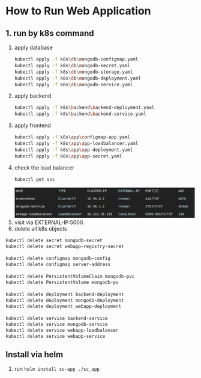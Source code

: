 # How to Run Web Application
## 1. run by k8s command
1. apply database
    ```BASH
    kubectl apply -f k8s\db\mongodb-configmap.yaml
    kubectl apply -f k8s\db\mongodb-secret.yaml
    kubectl apply -f k8s\db\mongodb-storage.yaml
    kubectl apply -f k8s\db\mongodb-deployment.yaml
    kubectl apply -f k8s\db\mongodb-service.yaml
    ```
2. apply backend
   ```BASH
   kubectl apply -f k8s\backend\backend-deployment.yaml
   kubectl apply -f k8s\backend\backend-service.yaml
   ```
3. apply frontend
    ```BASH
    kubectl apply -f k8s\app\configmap-app.yaml
    kubectl apply -f k8s\app\app-loadbalancer.yaml
    kubectl apply -f k8s\app\app-deployment.yaml
    kubectl apply -f k8s\app\app-secret.yaml
    ```
4. check the load balancer
    ```BASH
    kubectl get svc
    ```
   ![img.png](k8s-svc.png)
5. visit via EXTERNAL-IP:5000.
6. delete all k8s objects
```
kubectl delete secret mongodb-secret 
kubectl delete secret webapp-registry-secret

kubectl delete configmap mongodb-config 
kubectl delete configmap server-address 

kubectl delete PersistentVolumeClaim mongodb-pvc 
kubectl delete PersistentVolume mongodb-pv 

kubectl delete deployment backend-deployment 
kubectl delete deployment mongodb-deployment 
kubectl delete deployment webapp-deployment

kubectl delete service backend-service 
kubectl delete service mongodb-service
kubectl delete service webapp-loadbalancer 
kubectl delete service webapp-service 
```
## Install via helm
1. run 
   `helm install sc-app ./sc_app`
